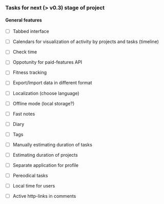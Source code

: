 ### Tasks for next (> v0.3) stage of project

#### General features

 - [ ] Tabbed interface
 - [ ] Calendars for visualization of activity by projects and tasks (timeline)
 - [ ] Check time
 - [ ] Oppotunity for paid-features API
 - [ ] Fitness tracking
 - [ ] Export/Import data in different format
 - [ ] Localization (choose language)
 - [ ] Offline mode (local storage?)
 - [ ] Fast notes
 - [ ] Diary
 - [ ] Tags
 - [ ] Manually estimating duration of tasks
 - [ ] Estimating duration of projects
 - [ ] Separate application for profile
 - [ ] Pereodical tasks
 - [ ] Local time for users
 - [ ] Active http-links in comments
 